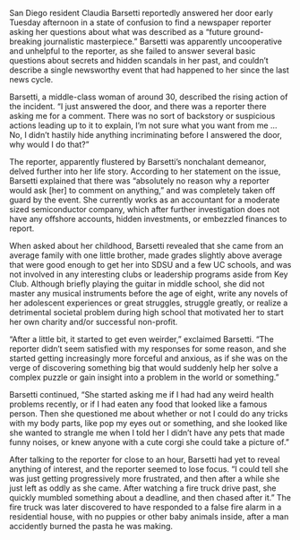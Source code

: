 San Diego resident Claudia Barsetti reportedly answered her door early Tuesday afternoon in a state of confusion to find a newspaper reporter asking her questions about what was described as a “future ground-breaking journalistic masterpiece.” Barsetti was apparently uncooperative and unhelpful to the reporter, as she failed to answer several basic questions about secrets and hidden scandals in her past, and couldn’t describe a single newsworthy event that had happened to her since the last news cycle.

Barsetti, a middle-class woman of around 30, described the rising action of the incident. “I just answered the door, and there was a reporter there asking me for a comment. There was no sort of backstory or suspicious actions leading up to it to explain, I’m not sure what you want from me … No, I didn’t hastily hide anything incriminating before I answered the door, why would I do that?”

The reporter, apparently flustered by Barsetti’s nonchalant demeanor, delved further into her life story. According to her statement on the issue, Barsetti explained that there was “absolutely no reason why a reporter would ask [her] to comment on anything,” and was completely taken off guard by the event. She currently works as an accountant for a moderate sized semiconductor company, which after further investigation does not have any offshore accounts, hidden investments, or embezzled finances to report.

When asked about her childhood, Barsetti revealed that she came from an average family with one little brother, made grades slightly above average that were good enough to get her into SDSU and a few UC schools, and was not involved in any interesting clubs or leadership programs aside from Key Club. Although briefly playing the guitar in middle school, she did not master any musical instruments before the age of eight, write any novels of her adolescent experiences or great struggles, struggle greatly, or realize a detrimental societal problem during high school that motivated her to start her own charity and/or successful non-profit.

“After a little bit, it started to get even weirder,” exclaimed Barsetti. “The reporter didn’t seem satisfied with my responses for some reason, and she started getting increasingly more forceful and anxious, as if she was on the verge of discovering something big that would suddenly help her solve a complex puzzle or gain insight into a problem in the world or something.”

Barsetti continued, “She started asking me if I had had any weird health problems recently, or if I had eaten any food that looked like a famous person. Then she questioned me about whether or not I could do any tricks with my body parts, like pop my eyes out or something, and she looked like she wanted to strangle me when I told her I didn’t have any pets that made funny noises, or knew anyone with a cute corgi she could take a picture of.”

After talking to the reporter for close to an hour, Barsetti had yet to reveal anything of interest, and the reporter seemed to lose focus. “I could tell she was just getting progressively more frustrated, and then after a while she just left as oddly as she came. After watching a fire truck drive past, she quickly mumbled something about a deadline, and then chased after it.” The fire truck was later discovered to have responded to a false fire alarm in a residential house, with no puppies or other baby animals inside, after a man accidently burned the pasta he was making.

